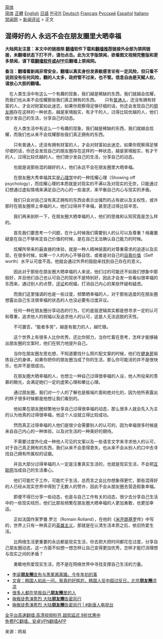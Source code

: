  <!-- 面包屑导航 --> <div class="breadcrumb"><!-- GTranslate: https://gtranslate.io/ -->  <div class="switcher notranslate">  <div class="selected">  <a href="#" onclick="return false;"> 简体</a>  </div>  <div class="option">  <a href="https://www.bannedbook.org" onclick="doGTranslate('zh-CN|zh-CN');jQuery('div.switcher div.selected a').html(jQuery(this).html());return false;" title="简体中文" class="nturl selected"> 简体</a>  <a href="https://www.bannedbook.org/zh-tw/" onclick="doGTranslate('zh-CN|zh-TW');jQuery('div.switcher div.selected a').html(jQuery(this).html());return false;" title="繁體中文" class="nturl"> 正體</a>  <a href="https://www.bannedbook.org/en/" onclick="doGTranslate('zh-CN|en');jQuery('div.switcher div.selected a').html(jQuery(this).html());return false;" title="English" class="nturl"> English</a>  <a href="https://www.bannedbook.org/ja/" onclick="doGTranslate('zh-CN|ja');jQuery('div.switcher div.selected a').html(jQuery(this).html());return false;" title="日本語" class="nturl"> 日語</a>  <a href="https://www.bannedbook.org/ko/" onclick="doGTranslate('zh-CN|ko');jQuery('div.switcher div.selected a').html(jQuery(this).html());return false;" title="한국어" class="nturl"> 한국어</a>  <a href="https://www.bannedbook.org/de/" onclick="doGTranslate('zh-CN|de');jQuery('div.switcher div.selected a').html(jQuery(this).html());return false;" title="Deutsch" class="nturl"> Deutsch</a>  <a href="https://www.bannedbook.org/fr/" onclick="doGTranslate('zh-CN|fr');jQuery('div.switcher div.selected a').html(jQuery(this).html());return false;" title="Français" class="nturl"> Français</a>  <a href="https://www.bannedbook.org/ru/" onclick="doGTranslate('zh-CN|ru');jQuery('div.switcher div.selected a').html(jQuery(this).html());return false;" title="Русский" class="nturl"> Русский</a>  <a href="https://www.bannedbook.org/es/" onclick="doGTranslate('zh-CN|es');jQuery('div.switcher div.selected a').html(jQuery(this).html());return false;" title="Español" class="nturl"> Español</a>  <a href="https://www.bannedbook.org/it/" onclick="doGTranslate('zh-CN|it');jQuery('div.switcher div.selected a').html(jQuery(this).html());return false;" title="Italiano" class="nturl"> Italiano</a>  </div>  </div>      <div class='breadcrumb-sub'><!-- Breadcrumb NavXT 6.3.0 --> <a href="https://www.bannedbook.org/" class="home">禁闻网</a> &gt; <a href="https://www.bannedbook.org/bnews/comments/" class="category">新闻评论</a> &gt; 正文</div></div><h2>混得好的人 永远不会在朋友圈里大晒幸福</h2> <p class="notice"><b>大陆网友注意：本文中的链接除 <a href="https://github.com/bannedbook/fanqiang" >翻墙</a>软件下载和<a href="https://github.com/killgcd/justmysocks/blob/master/README.md">翻墙推荐</a>链接外全部为禁网链接，未翻墙状态下打不开，请勿点击。此为文字版禁闻，欲看图文视频完整版和更多禁闻，请下载<a href="https://github.com/bannedbook/fanqiang">翻墙软件或APP</a>后翻墙上禁闻网。</p><p>备注：翻墙看新闻非常安全，翻墙以真实身份发表敏感言论有一定风险，但只看不说则没有任何风险，翻的人太多，政府管不过来，也不管。信息自由是天赋人权，请放心大胆的翻墙。</b></p>  <div class="entry"> <p id="summary">　在人类生活中有这么一个有趣的现象，我们越是稀缺的东西，我们就越会炫耀，而我们也从来不会炫耀那些我们真正拥有的东西。　　只有<a href="https://www.bannedbook.org/bnews/tag/%E6%99%AE%E9%80%9A%E4%BA%BA/" class="st_tag internal_tag" rel="tag" title="标签 普通人 下的日志">普通人</a>，还没有拥有财富的人，才会对财富如此迷恋，如果你观察得足够仔细的话，你还会发现自己的<a href="https://www.bannedbook.org/bnews/tag/%e6%9c%8b%e5%8f%8b%e5%9c%88/" class="st_tag internal_tag" rel="tag" title="标签 朋友圈 下的日志">朋友圈</a>存在这样的一种状态，越是家境殷实，有才干的人，过得比较优越的人，他们很少发自己的生活，分享自己的动态。</p> <p>　　在人类生活中有这么一个有趣的现象，我们越是稀缺的东西，我们就越会炫耀，而我们也从来不会炫耀那些我们真正拥有的东西。</p> <p>　　只有普通人，还没有拥有财富的人，才会对财富如此迷恋，如果你观察得足够仔细的话，你还会发现自己的朋友圈存在这样的一种状态，越是家境殷实，有才干的人，过得比较优越的人，他们很少发自己的生活，分享自己的动态。</p> <p>　　也就是说那些混的越好的人，他们永远不会在朋友圈里大晒幸福。</p> <p>　　在朋友圈大秀幸福其实是<a href="https://www.bannedbook.org/bnews/tag/%e5%bf%83%e7%90%86%e5%ad%a6/" class="st_tag internal_tag" rel="tag" title="标签 心理学 下的日志">心理学</a>中的一种炫耀心理（Showing off psychology），而炫耀心理的本质就是对现实的不满以及对现实的无奈，只能通过幻想通过虚拟情境来满足自己内心的一些渴求，来平衡自己内心与现实的矛盾。</p> <p>　　我们只会对自己没有真正拥有的东西会表示出强烈的占有欲以及主权性，或许那时在朋友圈带上幸福的人，他们过得并不幸福，甚至还过得比较辛苦。</p> <p>　　我们再来剖析一下，在朋友圈大晒幸福的人，他们的思维和认知究竟是怎么样的。</p>  <p>　　首先我们要思考一个问题，在什么时候我们需要别人的认可以及尊重？毋庸置疑是在自己不够肯定自己价值的时候，是在自己无法确认自己能力的时候。</p> <p>　　炫耀所带来的最直接的体验，就是一种人精神层面的对尊重需求的追逐以及实现，在很多时候，如果一个人的内心不够自信，或者是对自己的<a href="https://www.bannedbook.org/bnews/tag/%E8%87%AA%E6%88%91%E4%BB%B7%E5%80%BC/" class="st_tag internal_tag" rel="tag" title="标签 自我价值 下的日志">自我价值</a>（Self worth）水平认可度不高，他就会通过外界的鼓励来找到自己存在的意义。</p> <p>　　因此对于那些在朋友圈大晒幸福的人来说，他们过的可能还不如我们想象中那般好，并且他们自己也认可自己的现状不是特别好，因此才会发一些看似很幸福的东西来，通过别人的点赞，<span class='wp_keywordlink_affiliate'><a href="https://www.bannedbook.org/bnews/comments/" title="新闻评论" target="_blank">评论</a></span>和祝福，打消自己内心的某些怀疑和疑虑。</p> <p>　　而我们这里强调的也是一些过度，频繁晒幸福的人，对于那些适度的在朋友圈想露出自己生活很幸福的状态的人也没必要有过度非议。</p> <p>　　任何一种在朋友圈分享动态的行为，它的底层逻辑其实都是想寻求一定的认可和尊重，追求他人的祝福以及追求他人的认可，这是人无法逃脱的天性。</p> <p>　　不可置否，“能者多劳”，越是有能力的人，越忙碌。</p> <p>　　这个世界上有很多人比你优秀，还比你努力，当你忙着在思考，怎样才能够输出朋友圈的文案时，他们在努力地提升自己。</p>  <p>　　当你在朋友圈左思右想，不知道要找什么照片配文案的时候，他们在<a href="https://www.bannedbook.org/bnews/tag/%e5%81%a5%e8%ba%ab%e6%88%bf/" class="st_tag internal_tag" rel="tag" title="标签 健身房 下的日志">健身房</a>锻炼自己的身体，如果你把你的朋友圈当成了你的生活，那么你可能活的并不是很快乐，也并不是很成功。</p> <p>　　在朋友圈大晒幸福的人，也想立一种自己过得很幸福的人设，他人所投来的羡慕的眼光，会满足她们一定的虚荣心理和攀比心理。</p> <p>　　通过朋友圈，我们对一个人的了解也是极端片面和绝对化的，因为他所表露出的样子很多时候都是他想让我们看到的。</p> <p>　　他如果在朋友圈频繁地分享自己过得很幸福的动态，那么很多人就会先入为主的认为他真的过得很幸福，他这个人设就立得比较成功。</p> <p>　　然而真正过得幸福的人他们是很少会需要别人的认可的，因为幸福很多时候是来自自己内心的一种体验，以及对生活的一种美好的期待。</p> <p>　　不需要过度外化成一种他人可见的文案以及一些语言文字来寻求他人的认可，对于自己真正拥有的东西，我们从来不会患得患失，也从来不会从别人的口中去寻找自己拥有所属权的证据。</p> <p>　　并且大部分过得幸福的人一定是注重真实生活的，也就是现实生活，不会把<a href="https://www.bannedbook.org/bnews/tag/%e4%ba%92%e8%81%94%e7%bd%91/" class="st_tag internal_tag" rel="tag" title="标签 互联网 下的日志">互联网</a>当成自己的生活重心。</p>  <p>　　他们可能忙于工作，可能忙于生活，总而言之会比你想象得更忙，那些混得好的人已经从现实世界中得到了无数人的赞许，因此不会从朋友圈去营造假象幸福。</p> <p>　　即便不得已分享一些动态，也是与自己工作有关的动态，很少去分享自己生活中的一些现实经历，他们比那些频繁在朋友圈大晒幸福的人更加勇敢，也更加幸运。</p> <p>　　正如法国作家罗曼.罗兰（Romain Rolland），在他的《<a href="https://www.bannedbook.org/bnews/tag/%E7%B1%B3%E5%BC%80%E6%9C%97%E5%9F%BA%E7%BD%97/" class="st_tag internal_tag" rel="tag" title="标签 米开朗基罗 下的日志">米开朗基罗</a>传》中写的，世界上只有一种真正的<a href="https://www.bannedbook.org/bnews/tag/%E8%8B%B1%E9%9B%84%E4%B8%BB%E4%B9%89/" class="st_tag internal_tag" rel="tag" title="标签 英雄主义 下的日志">英雄主义</a>，那就是在认清生活本质之后，依旧热爱生活。</p> <p>　　比网络生活更重要的永远都是现实生活，你去把大把时间都花在过度，分享自己朋友圈动态，这一方面不如想一想怎样让自己变得更加优秀，怎样才能打消理想与现实之间的矛盾？</p> <p>　　勇敢地热爱现实生活，而不是在网络世界中寻找支撑自己生活的力量。</p> <ul class='op-related-articles' title='相关阅读'> <li><a href='https://www.bannedbook.org/bnews/yule/20210822/1610778.html' target='_blank'>李诞<b>朋友圈</b>宣布与黑尾酱离婚，今年年初的事</a></li> <li><a href='https://www.bannedbook.org/bnews/bannedvideo/20210821/1610495.html' target='_blank'>文睿：韩国人如此一问，我真的好尴尬，韩国人反中超过反日，北京<b>朋友圈</b>凉凉</a></li> <li><a href='https://www.bannedbook.org/bnews/ssgc/20210819/1609318.html' target='_blank'>很多人都在举报自己<b>朋友圈</b>里的人</a></li> <li><a href='https://www.bannedbook.org/bnews/bannedvideo/20210819/1609206.html' target='_blank'>揪叛徒愈演愈烈 大陆<b>朋友圈</b>告密风行</a></li> <li><a href='https://www.bannedbook.org/bnews/bannedvideo/20210819/1608913.html' target='_blank'>揪叛徒愈演愈烈 大陆<b>朋友圈</b>告密风行 | #新唐人电视台</a></li> </ul> <p class="texttj"> <a href="https://github.com/bannedbook/fanqiang/wiki/V2ray%E6%9C%BA%E5%9C%BA" target="_blank">全平台高速翻墙:高清视频秒开,超低延迟,9折优惠中</a><br/> <a href="https://github.com/bannedbook/fanqiang/wiki/%E7%A6%81%E9%97%BB%E7%BD%91%E5%AE%89%E5%8D%93%E7%BF%BB%E5%A2%99%E6%96%B0%E9%97%BBAPP" target="_blank">免费PC翻墙、安卓VPN翻墙APP</a></p><p> 来源：网易 </p> <a name='sharetosocial'></a>  <div style="margin-bottom:5px;padding-bottom:5px;clear:both"> <div id="archive-pix-1" class="banner-ads"> <!-- AuctionX Display platform tag START --> <div id="26318x728x90x621x_ADSLOT2" clicktrack="%%CLICK_URL_ESC%%"></div> <!-- AuctionX Display platform tag END --> </div> <div id="archive-pix-2" class="banner-ads"> <!-- AuctionX Display platform tag START --> <div id="26315x300x250x621x_ADSLOT2" clicktrack="%%CLICK_URL_ESC%%"></div> <!-- AuctionX Display platform tag END --> </div> </div>  <div id="archive-pix-1" class="banner-ads"> <!-- AuctionX Display platform tag START --> <div id="26318x728x90x621x_ADSLOT3" clicktrack="%%CLICK_URL_ESC%%"></div> <!-- AuctionX Display platform tag END --> </div> </div><!--END ENTRY--> 